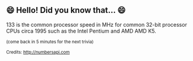 ## :smile: Hello! Did you know that... :smile:
133 is the common processor speed in MHz for common 32-bit processor CPUs circa 1995 such as the Intel Pentium and AMD AMD K5.

<sup>(come back in 5 minutes for the next trivia)</sup>


<sup>Credits: http://numbersapi.com</sup>
